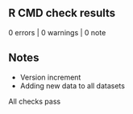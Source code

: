 ## R CMD check results

0 errors | 0 warnings | 0 note

## Notes

* Version increment
* Adding new data to all datasets

All checks pass
